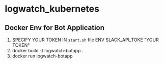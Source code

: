 # logwatch_kubernetes

## Docker Env for Bot Application
1. SPECIFY YOUR TOKEN IN `start.sh` file ENV SLACK_API_TOKE "YOUR TOKEN" </br>
2. docker build -t logwatch-botapp . </br>
3. docker run logwatch-botapp </br>
